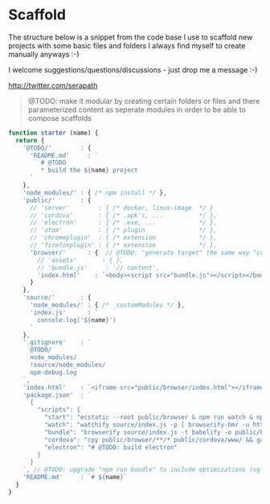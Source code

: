 # Scaffold
The structure below is a snippet from the code base I use to scaffold
new projects with some basic files and folders I always find myself to
create manually anyways :-)

I welcome suggestions/questions/discussions - just drop me a message :-)

http://twitter.com/serapath

> @TODO: make it modular by creating certain folders or files and there
  parameterized content as seperate modules in order to be able to compose
  scaffolds

```js
function starter (name) {
  return {
    '@TODO/'        : {
      'README.md'     : `
         # @TODO
         * build the ${name} project
      `
    },
    'node_modules/' : { /* npm install */ },
    'public/'       : {
      // 'server'        : { /* docker, linux-image  */ }
      // 'cordova'       : { /* .apk's, ...          */ },
      // 'electron'      : { /* .exe, ...            */ },
      // 'atom'          : { /* plugin               */ },
      // 'chromeplugin'  : { /* extension            */ },
      // 'firefoxplugin' : { /* extension            */ },
      'browser/'      : {  // @TODO: "generate target" the same way "cordova" or "electron" and others in public/ are generated
        // 'assets'       : { },
        // 'bundle.js'     : '// content',
        'index.html'    : `<body><script src="bundle.js"></script></body>`,
      }
    },
    'source/'       : {
      'node_modules/' : { /* _customModules */ },
      'index.js'      : `
        console.log('${name}')
      `
    },
    '.gitignore'    : `
      @TODO/
      node_modules/
      !source/node_modules/
      npm-debug.log
    `,
    'index.html'    : `<iframe src="public/browser/index.html"></iframe>`, // @TODO iframe loading/initializing "app loader & manager (see gist)"
    'package.json'  : `
      {
        "scripts": {
          "start": "ecstatic --root public/browser & npm run watch & npm run cordova",
          "watch": "watchify source/index.js -p [ browserify-hmr -u http://$(my-local-ip):3123 ] -p ghostmodeify -t babelify -o public/browser/bundle.js -dv",
          "bundle": "browserify source/index.js -t babelify -o public/browser/bundle.js -dv",
          "cordova": "cpy public/browser/**/* public/cordova/www/ && gaze 'cpy $path public/cordova/www/' 'public/browser/**/*'",
          "electron": "# @TODO: build electron"
        }
      }
    `, // @TODO: upgrade "npm run bundle" to include optimizations (uglify, ...)
    'README.md'     : `# ${name}`
  }
}
```
